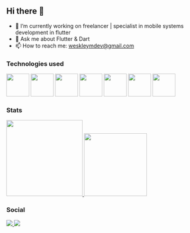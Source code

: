 ## Hi there 👋

- 🔭 I’m currently working on freelancer | specialist in mobile systems development in flutter
- 💬 Ask me about Flutter & Dart
- 📫 How to reach me: weskleymdev@gmail.com

### Technologies used

<div>
  <img src="https://cdn.jsdelivr.net/gh/devicons/devicon@latest/icons/flutter/flutter-original.svg" width="60" />
  <img src="https://cdn.jsdelivr.net/gh/devicons/devicon@latest/icons/dart/dart-original.svg" width="60" />
  <img src="https://cdn.jsdelivr.net/gh/devicons/devicon@latest/icons/kotlin/kotlin-original.svg" width="60" />
  <img src="https://cdn.jsdelivr.net/gh/devicons/devicon@latest/icons/android/android-original-wordmark.svg" width="60" />  
  <img src="https://cdn.jsdelivr.net/gh/devicons/devicon@latest/icons/mobx/mobx-original.svg" width="60" />
  <img src="https://cdn.jsdelivr.net/gh/devicons/devicon@latest/icons/sqlite/sqlite-original.svg" width="60" />
  <img src="https://cdn.jsdelivr.net/gh/devicons/devicon@latest/icons/firebase/firebase-original.svg" width="60" />
</div>

### Stats

<div>
  <a href="https://github.com/weskleyMDev">
    <img height="200px" src="https://github-readme-stats.vercel.app/api/top-langs/?username=weskleyMDev&layout=compact&theme=dark" />
    <img height="165px" src="https://github-readme-stats.vercel.app/api?username=weskleyMDev&show_icons=true&theme=dark" />
  </a>
</div>

### Social

<div>
  <a href="https://www.linkedin.com/in/weskley-moreira-dev">
    <img src="https://img.shields.io/badge/LinkedIn-0077B5?style=for-the-badge&logo=linkedin&logoColor=white" />
  </a>
  <a href="https://wa.me/5588981367236">
    <img src="https://img.shields.io/badge/WhatsApp-25D366?style=for-the-badge&logo=whatsapp&logoColor=white" />
  </a>
</div>
